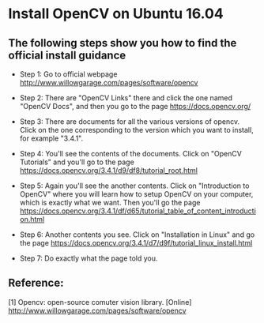 # Install OpenCV on Ubuntu 16.04

## The following steps show you how to find the official install guidance

* Step 1: Go to official webpage http://www.willowgarage.com/pages/software/opencv

* Step 2: There are "OpenCV Links" there and click the one named "OpenCV Docs", and then you go to the page https://docs.opencv.org/

* Step 3: There are documents for all the various versions of opencv. Click on the one corresponding to the version which you 
want to install, for example "3.4.1".

* Step 4: You'll see the contents of the documents. Click on "OpenCV Tutorials" and you'll go to the page https://docs.opencv.org/3.4.1/d9/df8/tutorial_root.html

* Step 5: Again you'll see the another contents. Click on "Introduction to OpenCV" where you will learn how to setup OpenCV 
on your computer, which is exactly what we want. Then you'll go the page https://docs.opencv.org/3.4.1/df/d65/tutorial_table_of_content_introduction.html

* Step 6: Another contents you see. Click on "Installation in Linux" and go the page https://docs.opencv.org/3.4.1/d7/d9f/tutorial_linux_install.html

* Step 7: Do exactly what the page told you.



## Reference: 

[1] Opencv: open-source comuter vision library. [Online] http://www.willowgarage.com/pages/software/opencv

